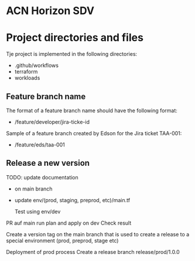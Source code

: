 
# ACN Horizon SDV

# Project directories and files

Tje project is implemented in the following directories:

+ .github/workflows
+ terraform
+ workloads



## Feature branch name

The format of a feature branch name should have the following format:

+ /feature/developer/jira-ticke-id

Sample of a feature branch created by Edson for the Jira ticket TAA-001:

+ /feature/eds/taa-001

## Release a new version

TODO: update documentation 

+ on main branch
+ update env/(prod, staging, preprod, etc)/main.tf

    Test using env/dev

PR auf main
    run plan and apply on dev
    Check result

Create a version tag on the main branch that is used to create a release to a special environment (prod, preprod, stage etc)

Deployment of prod process
    Create a release branch
        release/prod/1.0.0



